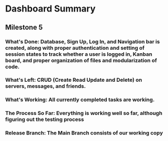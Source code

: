# Dashboard Summary

## Milestone 5
### What's Done: Database, Sign Up, Log In, and Navigation bar is created, along with proper authentication and setting of session states to track whether a user is logged in, Kanban board, and proper organization of files and modularization of code.
### What's Left: CRUD (Create Read Update and Delete) on servers, messages, and friends.
### What's Working: All currently completed tasks are working.
### The Process So Far: Everything is working well so far, although figuring out the testing process
### Release Branch: The Main Branch consists of our working copy
